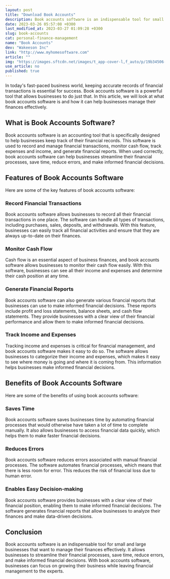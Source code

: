 ```yaml
---
layout: post
title: "Download Book Accounts"
description: Book accounts software is an indispensable tool for small and large businesses that want to manage their finances effectively. Discover how this tool works in this article.
date: 2023-03-26 05:57:08 +0300
last_modified_at: 2023-03-27 01:09:28 +0300
slug: book-accounts
cat: personal-finance-management
name: "Book Accounts"
dev: "Wakeeson Inc"
link: "http://www.myhomesoftware.com"
article: ""
img: "https://images.sftcdn.net/images/t_app-cover-l,f_auto/p/19b34506-a4d3-11e6-9e32-00163ec9f5fa/1709561826/book-accounts-screenshot.png"
use_article: no
published: true
---
```

In today's fast-paced business world, keeping accurate records of financial transactions is essential for success. Book accounts software is a powerful tool that allows businesses to do just that. In this article, we will look at what book accounts software is and how it can help businesses manage their finances effectively.

## What is Book Accounts Software?

Book accounts software is an accounting tool that is specifically designed to help businesses keep track of their financial records. This software is used to record and manage financial transactions, monitor cash flow, track expenses and income, and generate financial reports. When used correctly, book accounts software can help businesses streamline their financial processes, save time, reduce errors, and make informed financial decisions.

## Features of Book Accounts Software

Here are some of the key features of book accounts software:

### Record Financial Transactions

Book accounts software allows businesses to record all their financial transactions in one place. The software can handle all types of transactions, including purchases, sales, deposits, and withdrawals. With this feature, businesses can easily track all financial activities and ensure that they are always up-to-date on their finances.

### Monitor Cash Flow

Cash flow is an essential aspect of business finances, and book accounts software allows businesses to monitor their cash flow easily. With this software, businesses can see all their income and expenses and determine their cash position at any time.

### Generate Financial Reports

Book accounts software can also generate various financial reports that businesses can use to make informed financial decisions. These reports include profit and loss statements, balance sheets, and cash flow statements. They provide businesses with a clear view of their financial performance and allow them to make informed financial decisions.

### Track Income and Expenses

Tracking income and expenses is critical for financial management, and book accounts software makes it easy to do so. The software allows businesses to categorize their income and expenses, which makes it easy to see where money is going and where it is coming from. This information helps businesses make informed financial decisions.

## Benefits of Book Accounts Software

Here are some of the benefits of using book accounts software:

### Saves Time

Book accounts software saves businesses time by automating financial processes that would otherwise have taken a lot of time to complete manually. It also allows businesses to access financial data quickly, which helps them to make faster financial decisions.

### Reduces Errors

Book accounts software reduces errors associated with manual financial processes. The software automates financial processes, which means that there is less room for error. This reduces the risk of financial loss due to human error.

### Enables Easy Decision-making

Book accounts software provides businesses with a clear view of their financial position, enabling them to make informed financial decisions. The software generates financial reports that allow businesses to analyze their finances and make data-driven decisions.

## Conclusion

Book accounts software is an indispensable tool for small and large businesses that want to manage their finances effectively. It allows businesses to streamline their financial processes, save time, reduce errors, and make informed financial decisions. With book accounts software, businesses can focus on growing their business while leaving financial management to the experts.